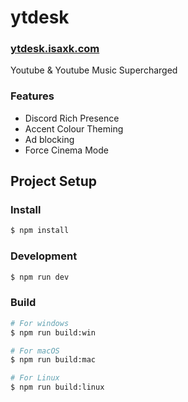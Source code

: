 # ytdesk
### [ytdesk.isaxk.com](https://ytdesk.isaxk.com)
Youtube & Youtube Music Supercharged

### Features
- Discord Rich Presence
- Accent Colour Theming
- Ad blocking
- Force Cinema Mode


## Project Setup

### Install

```bash
$ npm install
```

### Development

```bash
$ npm run dev
```

### Build

```bash
# For windows
$ npm run build:win

# For macOS
$ npm run build:mac

# For Linux
$ npm run build:linux
```
